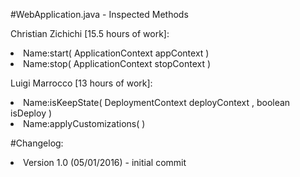#WebApplication.java - Inspected Methods

Christian Zichichi [15.5 hours of work]:

<li>Name:start( ApplicationContext appContext )</li>

<li>Name:stop( ApplicationContext stopContext )</li>

Luigi Marrocco [13 hours of work]:

<li>Name:isKeepState( DeploymentContext deployContext , boolean isDeploy )</li>

<li>Name:applyCustomizations( )</li>

#Changelog:

<li>Version 1.0 (05/01/2016) - initial commit</li>

